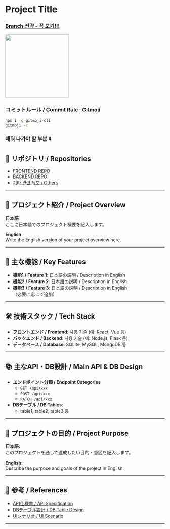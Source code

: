 # Project Title
### [Branch 전략 - 꼭 보기!!!](https://github.com/girlznight/Project-GirzDay-react-repo/blob/main/README.md)


<img src="<!-- 이미지 URL -->" width="200" height="200"/>

### コミットルール / Commit Rule : [Gitmoji](https://gitmoji.dev/)

```bash
npm i -g gitmoji-cli     
gitmoji -c
```

### 채워 나가야 할 부분 ⬇️
  
## 🔗 リポジトリ / Repositories

- [FRONTEND REPO](#)
- [BACKEND REPO](#)
- [기타 관련 레포 / Others](#)

---

## 📖 プロジェクト紹介 / Project Overview

**日本語**  
ここに日本語でのプロジェクト概要を記入します。

**English**  
Write the English version of your project overview here.

---

## 🌟 主な機能 / Key Features

- **機能1 / Feature 1**: 日本語の説明 / Description in English  
- **機能2 / Feature 2**: 日本語の説明 / Description in English  
- **機能3 / Feature 3**: 日本語の説明 / Description in English  
（必要に応じて追加）

---

## 🛠 技術スタック / Tech Stack

- **フロントエンド / Frontend**: 사용 기술 (예: React, Vue 등)
- **バックエンド / Backend**: 사용 기술 (예: Node.js, Flask 등)
- **データベース / Database**: SQLite, MySQL, MongoDB 등

---

## 📚 主なAPI・DB設計 / Main API & DB Design

- **エンドポイント分類 / Endpoint Categories**  
  - `GET /api/xxx`  
  - `POST /api/xxx`  
  - `PATCH /api/xxx`
- **DBテーブル / DB Tables**:  
  - table1, table2, table3 등

---

## 🎯 プロジェクトの目的 / Project Purpose

**日本語:**  
このプロジェクトを通して達成したい目的・意図を記入します。

**English:**  
Describe the purpose and goals of the project in English.

---

## 📎 参考 / References

- [API仕様書 / API Specification](#)
- [DBテーブル設計 / DB Table Design](#)
- [UIシナリオ / UI Scenario](https://www.figma.com/design/bHP3cXgSJ24emyrV1yNXRT/Untitled?node-id=0-1&t=94VpRgeA6CHY3eCb-1)

---
